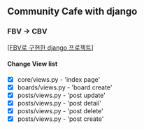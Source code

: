 ## Community Cafe with django 

### FBV -> CBV
[[FBV로 구현한 django 프로젝트]](https://github.com/merry-hyelyn/Make_Community_Blog)

#### Change View list
- [x] core/views.py - 'index page'
- [x] boards/views.py - 'board create'
- [x] posts/views.py - 'post update'
- [x] posts/views.py - 'post detail'
- [x] posts/views.py - 'post delete'
- [x] posts/views.py - 'post create' 
